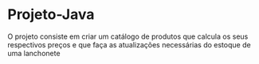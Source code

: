 # Projeto-Java

O projeto consiste em criar um catálogo de produtos que calcula os seus respectivos preços e que faça as atualizações necessárias do estoque de uma lanchonete 
